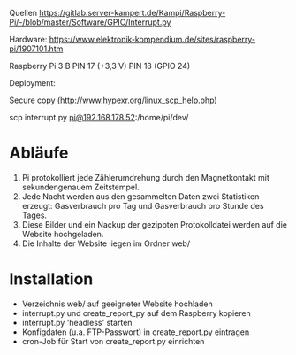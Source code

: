 Quellen
https://gitlab.server-kampert.de/Kampi/Raspberry-Pi/-/blob/master/Software/GPIO/Interrupt.py



Hardware:
https://www.elektronik-kompendium.de/sites/raspberry-pi/1907101.htm

Raspberry Pi 3 B
PIN 17 (+3,3 V)
PIN 18 (GPIO 24)


Deployment:

Secure copy (http://www.hypexr.org/linux_scp_help.php)

scp interrupt.py pi@192.168.178.52:/home/pi/dev/


# Abläufe
1. Pi protokolliert jede Zählerumdrehung durch den Magnetkontakt mit sekundengenauem Zeitstempel.
1. Jede Nacht werden aus den gesammelten Daten zwei Statistiken erzeugt: Gasverbrauch pro Tag und Gasverbrauch pro Stunde des Tages.
1. Diese Bilder und ein Nackup der gezippten Protokolldatei werden auf die Website hochgeladen.
1. Die Inhalte der Website liegen im Ordner web/


# Installation

* Verzeichnis web/ auf geeigneter Website hochladen
* interrupt.py und create_report_py auf dem Raspberry kopieren
* interrupt.py 'headless' starten
* Konfigdaten (u.a. FTP-Passwort) in create_report.py eintragen
* cron-Job für Start von create_report.py einrichten

